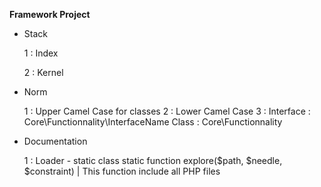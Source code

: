 **Framework Project**

* Stack 
    
    
    1 : Index
    
    2 : Kernel
    
    
* Norm


    1 : Upper Camel Case for classes
    2 : Lower Camel Case
    3 : Interface : Core\Functionnality\InterfaceName
        Class : Core\Functionnality
        
* Documentation


    1 : Loader -
        static class
        static function explore($path, $needle, $constraint) | This function include all PHP files